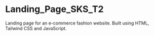 # Landing_Page_SKS_T2
Landing page for an e-commerce fashion website. 
Built using HTML, Tailwind CSS and JavaScript.
